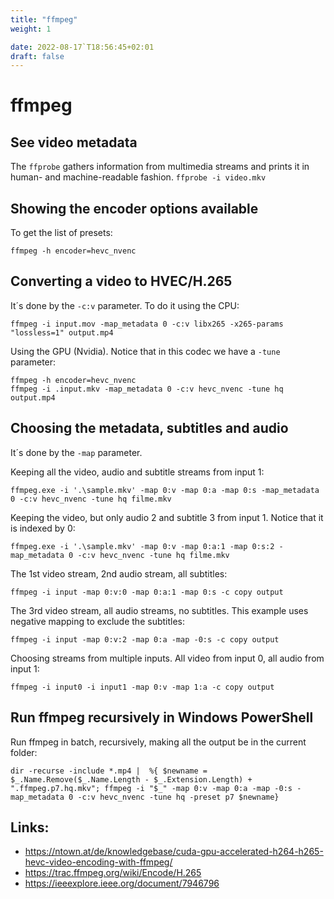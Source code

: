 ```yaml
---
title: "ffmpeg"
weight: 1

date: 2022-08-17`T18:56:45+02:01
draft: false
---
```

# ffmpeg 

## See video metadata

The `ffprobe` gathers information from multimedia streams and prints it in human- and machine-readable fashion.
`ffprobe -i video.mkv`

## Showing the encoder options available
To get the list of presets:

`ffmpeg -h encoder=hevc_nvenc`

## Converting a video to HVEC/H.265

It´s done by the `-c:v` parameter. To do it using the CPU:

`ffmpeg -i input.mov -map_metadata 0 -c:v libx265 -x265-params "lossless=1" output.mp4`

Using the GPU (Nvidia). Notice that in this codec we have a `-tune` parameter:
 
```
ffmpeg -h encoder=hevc_nvenc 
ffmpeg -i .input.mkv -map_metadata 0 -c:v hevc_nvenc -tune hq output.mp4
```

## Choosing the metadata, subtitles and audio

It´s done by the `-map` parameter.

Keeping all the video, audio and subtitle streams from input 1:

`ffmpeg.exe -i '.\sample.mkv' -map 0:v -map 0:a -map 0:s -map_metadata 0 -c:v hevc_nvenc -tune hq filme.mkv`

Keeping the video, but only audio 2 and subtitle 3 from input 1. Notice that it is indexed by 0:

`ffmpeg.exe -i '.\sample.mkv' -map 0:v -map 0:a:1 -map 0:s:2 -map_metadata 0 -c:v hevc_nvenc -tune hq filme.mkv`

The 1st video stream, 2nd audio stream, all subtitles: 

`ffmpeg -i input -map 0:v:0 -map 0:a:1 -map 0:s -c copy output`

The 3rd video stream, all audio streams, no subtitles. This example uses negative mapping to exclude the subtitles:

`ffmpeg -i input -map 0:v:2 -map 0:a -map -0:s -c copy output`

Choosing streams from multiple inputs. All video from input 0, all audio from input 1:

`ffmpeg -i input0 -i input1 -map 0:v -map 1:a -c copy output`

## Run ffmpeg recursively in Windows PowerShell

Run ffmpeg in batch, recursively, making all the output be in the current folder:

 ```
 dir -recurse -include *.mp4 |  %{ $newname = $_.Name.Remove($_.Name.Length - $_.Extension.Length) + ".ffmpeg.p7.hq.mkv"; ffmpeg -i "$_" -map 0:v -map 0:a -map -0:s -map_metadata 0 -c:v hevc_nvenc -tune hq -preset p7 $newname}
```

## Links:

 - https://ntown.at/de/knowledgebase/cuda-gpu-accelerated-h264-h265-hevc-video-encoding-with-ffmpeg/
 - https://trac.ffmpeg.org/wiki/Encode/H.265
 - https://ieeexplore.ieee.org/document/7946796
